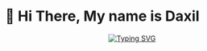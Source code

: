 <div>
  <h1>👋 Hi There, My name is Daxil </h1>
</div>

<p align="center">
<a href="https://git.io/typing-svg"><img src="https://readme-typing-svg.demolab.com?font=&weight=500&size=30&duration=3000&pause=500&color=7F7FF7&background=FF000000&center=true&width=438&lines=Full+stack+Devloper;Genrative+AI+Expert;Knight+on+Leetcode;Deep+Learning+Explorer" alt="Typing SVG" /></a>
</p>
<!--
**daxmodi1/daxmodi1** is a ✨ _special_ ✨ repository because its `README.md` (this file) appears on your GitHub profile.

Here are some ideas to get you started:

- 🔭 I’m currently working on ...
- 🌱 I’m currently learning ...
- 👯 I’m looking to collaborate on ...
- 🤔 I’m looking for help with ...
- 💬 Ask me about ...
- 📫 How to reach me: ...
- 😄 Pronouns: ...
- ⚡ Fun fact: ...
-->
